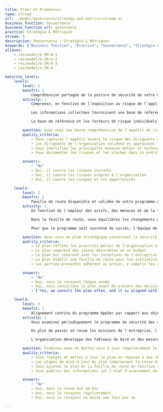 ```yaml
---
title: Créer et Promouvoir
type: stream
url: ./model/governance/strategy-and-metrics/stream-a/
business_function: Gouvernance
business_function_url: governance
practice: Stratégie & Métriques
stream: A
description: Gouvernance / Stratégie & Métriques
keywords: ["Business function", "Practice", "Gouvernance", "Stratégie & Métriques"]
aliases:
    - /es/model/G-SM-A-1
    - /es/model/G-SM-A-2
    - /es/model/G-SM-A-3
    - /es/model/G-SM-A

maturity_levels:
    level1:
        level: 1
        benefit: |
            Compréhension partagée de la posture de sécurité de votre organisation
        activity: |
            Comprenez, en fonction de l’exposition au risque de l’application, quelles menaces existent ou peuvent exister, et à quel point la direction est tolérante face à ces risques. Cette compréhension est un élément clé pour déterminer les priorités en matière d'assurance sécurité des logiciels. Pour valider ces menaces, interviewez les dirigeants d'entreprise et les autres parties prenantes documentez les motivations propres à l'industrie dans laquelle l'organisme opère ainsi que les motivations propres à l'organisation. Les informations collectées incluent les scénarios les plus pessimistes qui pourraient avoir un impact sur l'organisation, de même que les occasions où un cycle de vie optimisé du développement de logiciels et des applications plus sécurisées pourraient fournir un différentiateur de marché ou créer des opportunités supplémentaires.

            Les informations collectées fournissent une base de référence permettant à l'organisation de développer et de promouvoir son programme de sécurité applicative. Les éléments du programme sont rangés par ordre de priorité pour traiter d'abord les menaces et les opportunités les plus importantes pour l'organisation. La base de référence est divisée en plusieurs facteurs de risque et de motivation liés directement aux priorités de l’organisation et utilisés pour aider à établir un profil de risque pour chaque application développée sur mesure en documentant comment elle peut avoir un impact sur l’organisation si elle est compromise.

            La base de référence et les facteurs de risque individuels devraient être publiés et mis à la disposition des équipes de développement d'applications afin d'assurer un processus plus transparent de création de profils de risque d'application et d'intégrer les priorités de l'organisation dans le programme. De plus, ces buts devraient fournir un ensemble d'objectifs qui devraient être utilisés pour garantir que toutes les améliorations au programme de sécurité des applications fournissent un soutien direct aux besoins actuels et futurs de l'organisation.

        question: Avez-vous une bonne compréhension de l'appétit de risque pour vos applications à travers l'entreprise?
        quality_criteria:
            - Vous capturez l'appétit envers le risque des dirigeants de votre organisation
            - Les dirigeants de l'organisation valident et approuvent l'ensemble des risques
            - Vous identifiez les principales menaces métier et techniques pour vos actifs et vos données
            - Vous documentez les risques et les stockez dans un endroit accessible

        answers:
            - "No"
            - Oui, il couvre les risques courants
            - Oui, il couvre les risques propres à l'organisation
            - Oui, il couvre les risques et les opportunités

    level2:
        level: 2
        benefit: |
            Feuille de route disponible et validée de votre programme AppSec
        activity: |
            En fonction de l’ampleur des actifs, des menaces et de la tolérance aux risques, développez un plan stratégique et un budget pour traiter les priorités commerciales en matière de sécurité applicative. Le plan couvre 1 à 3 années et comprend des jalons conformes aux missions et aux risques de l’entreprise. Il fournit des initiatives tactiques et stratégiques et suit une feuille de route qui rend visible son alignement sur les priorités et les besoins de l'entreprise.

            Dans la feuille de route, vous équilibrez les changements nécessitant des dépenses financières avec les changements de processus et de procédures et les changements affectant la culture de l'organisation. Cet équilibre permet de réaliser de multiples étapes simultanément sans surcharger ou épuiser les ressources disponibles ou les équipes de développement. Les jalons sont suffisamment fréquents pour aider à surveiller la réussite du programme et à déclencher les ajustements opportuns de la feuille de route.

            Pour que le programme soit couronné de succès, l'équipe de sécurité applicative obtient le soutien des parties prenantes au sein de l'organisation et celui des équipes de développement d'applications. Un plan publié est à la disposition de toute personne qui est tenue de le soutenir ou de participer à sa mise en œuvre.

        question: Avez-vous un plan stratégique concernant la sécurité des applications et l'utilisez-vous pour prendre des décisions?
        quality_criteria:
            - Le plan reflète les priorités métier de l'organisation et l'appétit envers le risque
            - Le plan comprend des jalons mesurables et un budget
            - Le plan est cohérent avec les intentions de l'entreprise et les risques
            - Le plan établit une feuille de route pour les initiatives stratégiques et tactiques
            - Les parties-prenantes adhèrent au projet, y compris les équipes de développement

        answers:
            - "No"
            - Oui, nous le revoyons chaque année
            - Oui, nous consultons le plan avant de prendre des décisions significatives
            - {'Yes, we consult the plan often, and it is aligned with our application security strategy value': {'1 weight': {'1 order': 3}}}

    level3:
        level: 3
        benefit: |
            Alignement continu du programme AppSec par rapport aux objectifs de l'organisation
        activity: |
            Vous examinez périodiquement le programme de sécurité des applications afin de déterminer son applicabilité continue et son apport aux besoins en évolution de l’organisation et à sa croissance future. Pour ce faire, vous réitérez les deux étapes correspondant aux deux premiers niveaux de maturité de cette pratique de sécurité au moins annuellement. L'objectif est que le programme réponde toujours aux besoins actuels et futurs de l'organisation, ce qui garantit que le programme est aligné sur l'entreprise.

            En plus de passer en revue les missions de l'entreprise, l'organisation surveille de près le succès de la mise en œuvre de chacune des étapes de la feuille de route. Vous évaluez le succès des jalons en fonction d'un large éventail de critères, y compris l'exhaustivité et l'efficacité de la mise en œuvre, les considérations budgétaires, ainsi que tout impact culturel ou changement résultant de l'initiative. Vous passez en revue les étapes manquées ou insatisfaisantes et évaluez les changements possibles au programme dans son ensemble.

            L'organisation développe des tableaux de bord et des mesures pour la gestion et les équipes responsables du développement logiciel afin de surveiller la mise en œuvre de la feuille de route. Ces tableaux de bord sont suffisamment détaillés pour identifier les projets et les initiatives individuels et pour permettre de comprendre clairement si le programme est une réussite et est conforme aux besoins de l’organisme.

        question: Examinez-vous et mettez-vous à jour régulièrement le Plan Stratégique pour la sécurité applicative?
        quality_criteria:
            - Vous revoyez et mettez à jour le plan en réponse à des changements significatifs dans l'environnement d'affaire, dans l'organisation ou dans son appétence envers le risque
            - Les étapes de mise à jour du plan comprennent la revue du plan avec toutes les parties prenantes et la mise à jour des facteurs de motivation et de la stratégie de l'entreprise
            - Vous ajustez le plan et la feuille de route en fonction des leçons tirées des activités terminées de la feuille de route
            - Vous publiez des informations sur l'état d'avancement des activités de la feuille de route, en vous assurant qu'elles sont accessibles à toutes les parties prenantes

        answers:
            - "No"
            - Oui, mais la revue est ad-hoc
            - Oui, nous le revoyons régulièrement
            - Oui, nous le revoyons au moins une fois par an

---
```

